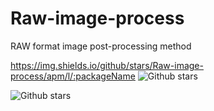 # Raw-image-process
RAW format image post-processing method

https://img.shields.io/github/stars/Raw-image-process/apm/l/:packageName
![Github stars](https://img.shields.io/github/stars/Dream-gpc/Raw-image-process.svg)
  
  
![Github stars](https://img.shields.io/github/stars/Raw-image-process/interview.svg)
